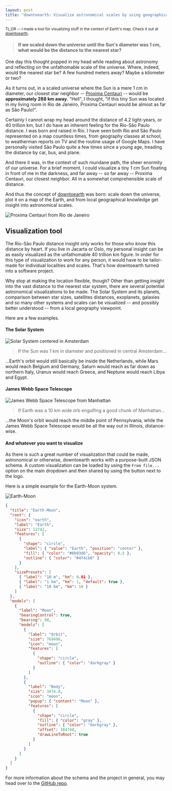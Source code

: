```yaml
---
layout: post
title: "downtoearth: Visualize astronomical scales by using geographical intuition"
---
```


<small>TL;DR -- I made a tool for visualizing stuff in the context of Earth's map. Check it out at [downtoearth](https://pedrosbmartins.github.io/downtoearth/).</small>

> #### If we scaled down the universe until the Sun's diameter was 1 cm, what would be the distance to the nearest star?

One day this thought popped in my head while reading about astronomy and reflecting on the unfathomable scale of the universe. Where, indeed, would the nearest star be? A few hundred meters away? Maybe a kilometer or two?

As it turns out, in a scaled universe where the Sun is a mere 1 cm in diameter, our closest star neighbor -- [Proxima Centauri](https://en.wikipedia.org/wiki/Proxima_Centauri) -- would be **approximately 288 km away**. "Hell", I thought, "if this tiny Sun was located in my living room in Rio de Janeiro, Proxima Centauri would be almost as far as São Paulo!".

Certainly I cannot wrap my head around the distance of 4.2 light-years, or 40 trillion km, but I do have an inherent feeling for the Rio-São Paulo distance. I was born and raised in Rio. I have seen both Rio and São Paulo represented on a map countless times, from geography classes at school, to weatherman reports on TV and the routine usage of Google Maps. I have personally visited São Paulo quite a few times since a young age, treading the distance by car, bus, and plane.

And there it was, in the context of such mundane path, the sheer enormity of our universe. For a brief moment, I could visualize a tiny 1 cm Sun floating in front of me in the darkness, and far away -- so far away -- Proxima Centauri, our closest neighbor. All in a somewhat comprehensible scale of distance.

And thus the concept of [downtoearth](https://pedrosbmartins.github.io/downtoearth/) was born: scale down the universe, plot it on a map of the Earth, and from local geographical knowledge get insight into astronomical scales.

![Proxima Centauri from Rio de Janeiro](/assets/images/downtoearth/proxima-centauri-rio-sp.png)

## Visualization tool

The Rio-São Paulo distance insight only works for those who _know_ this distance by heart. If you live in Jacarta or Oslo, my personal insight can be as easily visualized as the unfathomable 40 trillion km figure. In order for this type of visualization to work for any person, it would have to be tailor-made for individual localities and scales. That's how downtoearth turned into a software project.

Why stop at making the location flexible, though? Other than getting insight into the vast distance to the nearest star system, there are several potential astronomical visualizations to be made. The Solar System and its planets, comparison between star sizes, satellites distances, exoplanets, galaxies and so many other systems and scales can be visualized -- and possibly better understood -- from a local geography viewpoint.

Here are a few examples.

#### The Solar System

![Solar System centered in Amsterdam](/assets/images/downtoearth/solar-system-amsterdam-1km.png)

> If the Sun was 1 km in diameter and positioned in central Amsterdam...

...Earth's orbit would still basically be inside the Netherlands, while Mars would reach Belgium and Germany, Saturn would reach as far down as northern Italy, Uranus would reach Greece, and Neptune would reach Libya and Egypt.

#### James Webb Space Telescope

![James Webb Space Telescope from Manhattan](/assets/images/downtoearth/earth-jwst-manhattan.png)

> If Earth was a 10 km wide orb engulfing a good chunk of Manhattan...

...the Moon's orbit would reach the middle point of Pennsylvania, while the James Webb Space Telescope would be all the way out in Illinois, distance-wise.

#### And whatever you want to visualize

As there is such a great number of visualization that could be made, astronomical or otherwise, downtoearth works with a purpose-built JSON schema. A custom visualization can be loaded by using the `From file...` option on the main dropdown and then shared by using the button next to the logo.

Here is a simple example for the Earth-Moon system.

![Earth-Moon](/assets/images/downtoearth/earth-moon.png)

```json
{
  "title": "Earth-Moon",
  "root": {
    "icon": "earth",
    "label": "Earth",
    "size": 12742,
    "features": [
      {
        "shape": "circle",
        "label": { "value": "Earth", "position": "center" },
        "fill": { "color": "#6b93d6", "opacity": 0.5 },
        "outline": { "color": "#4f4cb0" }
      }
    ],
    "sizePresets": [
      { "label": "10 m", "km": 0.01 },
      { "label": "1 km", "km": 1, "default": true },
      { "label": "10 km", "km": 10 }
    ]
  },
  "models": [
    {
      "label": "Moon",
      "bearingControl": true,
      "bearing": 90,
      "models": [
        {
          "label": "Orbit",
          "size": 769496,
          "icon": "moon",
          "features": [
            {
              "shape": "circle",
              "outline": { "color": "darkgray" }
            }
          ]
        },
        {
          "label": "Body",
          "size": 3474.8,
          "icon": "moon",
          "popup": { "content": "Moon" },
          "features": [
            {
              "shape": "circle",
              "fill": { "color": "gray" },
              "outline": { "color": "darkgray" },
              "offset": 384748,
              "drawLineToRoot": true
            }
          ]
        }
      ]
    }
  ]
}
```

For more information about the schema and the project in general, you may head over to the [GitHub repo](https://github.com/pedrosbmartins/downtoearth).
